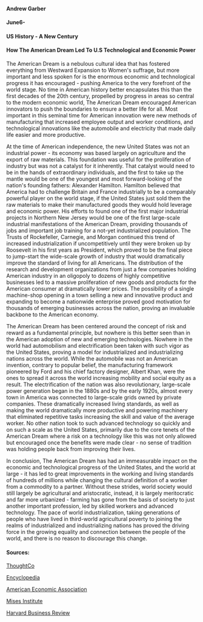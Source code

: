 #### Andrew Garber
#### June6-
#### US History - A New Century
#### How The American Dream Led To U.S Technological and Economic Power


The American Dream is a nebulous cultural idea that has fostered everything from Westward Expansion to Women's suffrage, but more important and less spoken for is the enormous economic and technological progress it has encouraged - pushing America to the very forefront of the world stage. No time in American history better encapsulates this than the first decades of the 20th century, propelled by progress in areas so central to the modern economic world, The American Dream encouraged American innovators to push the boundaries to ensure a better life for all. Most important in this seminal time for American innovation were new methods of manufacturing that increased employee output and worker conditions, and technological innovations like the automobile and electricity that made daily life easier and more productive.

At the time of American independence, the new United States was not an industrial power - its economy was based largely on agriculture and the export of raw materials. This foundation was useful for the proliferation of industry but was not a catalyst for it inherently. That catalyst would need to be in the hands of extraordinary individuals, and the first to take up the mantle would be one of the youngest and most forward-looking of the nation's founding fathers: Alexander Hamilton. Hamilton believed that America had to challenge Britain and France industrially to be a comparably powerful player on the world stage, if the United States just sold them the raw materials to make their manufactured goods they would hold leverage and economic power. His efforts to found one of the first major industrial projects in Northern New Jersey would be one of the first large-scale industrial manifestations of the American Dream, providing thousands of jobs and important job training for a not-yet industrialized population. The Trusts of Rockefeller, Carnegie, and Morgan continued this trend of increased industrialization if uncompetitively until they were broken up by Roosevelt in his first years as President, which proved to be the final piece to jump-start the wide-scale growth of industry that would dramatically improve the standard of living for all Americans. The distribution of the research and development organizations from just a few companies holding American industry in an oligopoly to dozens of highly competitive businesses led to a massive proliferation of new goods and products for the American consumer at dramatically lower prices. The possibility of a single machine-shop opening in a town selling a new and innovative product and expanding to become a nationwide enterprise proved good motivation for thousands of emerging businesses across the nation, proving an invaluable backbone to the American economy.

The American Dream has been centered around the concept of risk and reward as a fundamental principle, but nowhere is this better seen than in the American adoption of new and emerging technologies. Nowhere in the world had automobilism and electrification been taken with such vigor as the United States, proving a model for industrialized and industrializing nations across the world. While the automobile was not an American invention, contrary to popular belief, the manufacturing framework pioneered by Ford and his chief factory designer, Albert Khan, were the ones to spread it across the world increasing mobility and social equity as a result. The electrification of the nation was also revolutionary, large-scale power generation began in the 1880s and by the early 1920s, almost every town in America was connected to large-scale grids owned by private companies. These dramatically increased living standards, as well as making the world dramatically more productive and powering machinery that eliminated repetitive tasks increasing the skill and value of the average worker. No other nation took to such advanced technology so quickly and on such a scale as the United States, primarily due to the core tenets of the American Dream where a risk on a technology like this was not only allowed but encouraged once the benefits were made clear - no sense of tradition was holding people back from improving their lives.

In conclusion, The American Dream has had an immeasurable impact on the economic and technological progress of the United States, and the world at large - it has led to great improvements in the working and living standards of hundreds of millions while changing the cultural definition of a worker from a commodity to a partner. Without these strides, world society would still largely be agricultural and aristocratic, instead, it is largely meritocratic and far more urbanized - farming has gone from the basis of society to just another important profession, led by skilled workers and advanced technology. The pace of world industrialization, taking generations of people who have lived in third-world agricultural poverty to joining the realms of industrialized and industrializing nations has proved the driving force in the growing equality and connection between the people of the world, and there is no reason to discourage this change.

#### Sources:

[ThoughtCo](https://www.thoughtco.com/us-economic-growth-in-the-20th-century-1148146)

[Encyclopedia](https://www.encyclopedia.com/social-sciences/culture-magazines/1900s-business-and-economy-overview)

[American Economic Association](https://www.aeaweb.org/articles?id=10.1257/jep.14.1.95)

[Mises Institute](https://mises.org/library/20th-century-american-economic-history)

[Harvard Business Review](https://hbr.org/2017/03/when-america-was-most-innovative-and-why)

